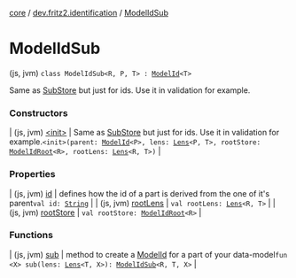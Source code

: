 [core](../../index.md) / [dev.fritz2.identification](../index.md) / [ModelIdSub](./index.md)

# ModelIdSub

(js, jvm) `class ModelIdSub<R, P, T> : `[`ModelId`](../-model-id/index.md)`<T>`

Same as [SubStore](#) but just for ids. Use it in validation for example.

### Constructors

| (js, jvm) [&lt;init&gt;](-init-.md) | Same as [SubStore](#) but just for ids. Use it in validation for example.`<init>(parent: `[`ModelId`](../-model-id/index.md)`<P>, lens: `[`Lens`](../../dev.fritz2.lenses/-lens/index.md)`<P, T>, rootStore: `[`ModelIdRoot`](../-model-id-root/index.md)`<R>, rootLens: `[`Lens`](../../dev.fritz2.lenses/-lens/index.md)`<R, T>)` |

### Properties

| (js, jvm) [id](id.md) | defines how the id of a part is derived from the one of it's parent`val id: `[`String`](https://kotlinlang.org/api/latest/jvm/stdlib/kotlin/-string/index.html) |
| (js, jvm) [rootLens](root-lens.md) | `val rootLens: `[`Lens`](../../dev.fritz2.lenses/-lens/index.md)`<R, T>` |
| (js, jvm) [rootStore](root-store.md) | `val rootStore: `[`ModelIdRoot`](../-model-id-root/index.md)`<R>` |

### Functions

| (js, jvm) [sub](sub.md) | method to create a [ModelId](../-model-id/index.md#dev.fritz2.identification.ModelId) for a part of your data-model`fun <X> sub(lens: `[`Lens`](../../dev.fritz2.lenses/-lens/index.md)`<T, X>): `[`ModelIdSub`](./index.md)`<R, T, X>` |

